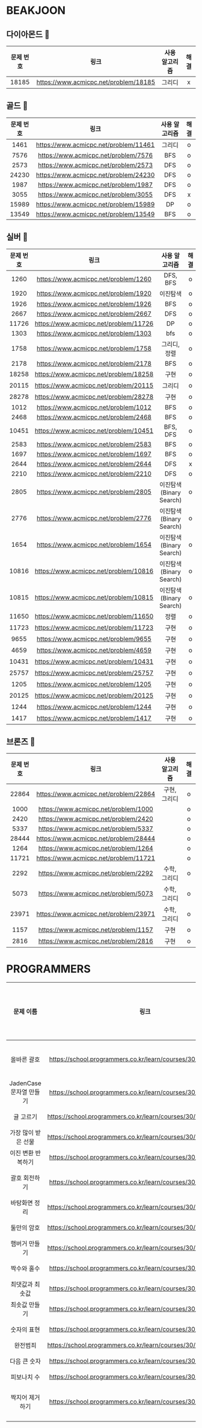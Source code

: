 # BEAKJOON
## 다이아몬드 💎
|문제 번호|링크|사용 알고리즘|해결|
|:--:|:--:|:--:|:--:|
|18185|https://www.acmicpc.net/problem/18185|그리디|x|

## 골드 🥇
|문제 번호|링크|사용 알고리즘|해결|
|:--:|:--:|:--:|:--:|
|1461|https://www.acmicpc.net/problem/11461|그리디|o|
|7576|https://www.acmicpc.net/problem/7576|BFS|o|
|2573|https://www.acmicpc.net/problem/2573|DFS|o|
|24230|https://www.acmicpc.net/problem/24230|DFS|o|
|1987|https://www.acmicpc.net/problem/1987|DFS|o|
|3055|https://www.acmicpc.net/problem/3055|DFS|x|
|15989|https://www.acmicpc.net/problem/15989|DP|o|
|13549|https://www.acmicpc.net/problem/13549|BFS|o|

## 실버 🥈
|문제 번호|링크|사용 알고리즘|해결|
|:--:|:--:|:--:|:--:|
|1260|https://www.acmicpc.net/problem/1260|DFS, BFS|o|
|1920|https://www.acmicpc.net/problem/1920|이진탐색|o|
|1926|https://www.acmicpc.net/problem/1926|BFS|o|
|2667|https://www.acmicpc.net/problem/2667|DFS|o|
|11726|https://www.acmicpc.net/problem/11726|DP|o|
|1303|https://www.acmicpc.net/problem/1303|bfs|o|
|1758|https://www.acmicpc.net/problem/1758|그리디, 정렬|o|
|2178|https://www.acmicpc.net/problem/2178|BFS|o|
|18258|https://www.acmicpc.net/problem/18258|구현|o|
|20115|https://www.acmicpc.net/problem/20115|그리디|o|
|28278|https://www.acmicpc.net/problem/28278|구현|o|
|1012|https://www.acmicpc.net/problem/1012|BFS|o|
|2468|https://www.acmicpc.net/problem/2468|BFS|o|
|10451|https://www.acmicpc.net/problem/10451|BFS, DFS|o|
|2583|https://www.acmicpc.net/problem/2583|BFS|o|
|1697|https://www.acmicpc.net/problem/1697|BFS|o|
|2644|https://www.acmicpc.net/problem/2644|DFS|x|
|2210|https://www.acmicpc.net/problem/2210|DFS|o|
|2805|https://www.acmicpc.net/problem/2805|이진탐색(Binary Search)|o|
|2776|https://www.acmicpc.net/problem/2776|이진탐색(Binary Search)|o|
|1654|https://www.acmicpc.net/problem/1654|이진탐색(Binary Search)|o|
|10816|https://www.acmicpc.net/problem/10816|이진탐색(Binary Search)|o|
|10815|https://www.acmicpc.net/problem/10815|이진탐색(Binary Search)|o|
|11650|https://www.acmicpc.net/problem/11650|정렬|o|
|11723|https://www.acmicpc.net/problem/11723|구현|o|
|9655|https://www.acmicpc.net/problem/9655|구현|o|
|4659|https://www.acmicpc.net/problem/4659|구현|o|
|10431|https://www.acmicpc.net/problem/10431|구현|o|
|25757|https://www.acmicpc.net/problem/25757|구현|o|
|1205|https://www.acmicpc.net/problem/1205|구현|o|
|20125|https://www.acmicpc.net/problem/20125|구현|o|
|1244|https://www.acmicpc.net/problem/1244|구현|o|
|1417|https://www.acmicpc.net/problem/1417|구현|o|

## 브론즈 🥉
|문제 번호|링크|사용 알고리즘|해결|
|:--:|:--:|:--:|:--:|
|22864|https://www.acmicpc.net/problem/22864|구현, 그리디|o|
|1000|https://www.acmicpc.net/problem/1000||o|
|2420|https://www.acmicpc.net/problem/2420||o|
|5337|https://www.acmicpc.net/problem/5337||o|
|28444|https://www.acmicpc.net/problem/28444||o|
|1264|https://www.acmicpc.net/problem/1264||o|
|11721|https://www.acmicpc.net/problem/11721||o|
|2292|https://www.acmicpc.net/problem/2292|수학, 그리디|o|
|5073|https://www.acmicpc.net/problem/5073|수학, 그리디|o|
|23971|https://www.acmicpc.net/problem/23971|수학, 그리디|o|
|1157|https://www.acmicpc.net/problem/1157|구현|o|
|2816|https://www.acmicpc.net/problem/2816|구현|o|


# PROGRAMMERS
|문제 이름|링크|사용 알고리즘|해결|
|:--:|:--:|:--:|:--:|
|올바른 괄호|https://school.programmers.co.kr/learn/courses/30/lessons/12909|구현, 스택|o|
|JadenCase 문자열 만들기|https://school.programmers.co.kr/learn/courses/30/lessons/12951|구현|o|
|귤 고르기|https://school.programmers.co.kr/learn/courses/30/lessons/138476|구현|o|
|가장 많이 받은 선물|https://school.programmers.co.kr/learn/courses/30/lessons/258712|구현|o|
|이진 변환 반복하기|https://school.programmers.co.kr/learn/courses/30/lessons/70129|구현|o|
|괄호 회전하기|https://school.programmers.co.kr/learn/courses/30/lessons/76502|구현, 큐|o|
|바탕화면 정리|https://school.programmers.co.kr/learn/courses/30/lessons/161990|구현|o|
|둘만의 암호|https://school.programmers.co.kr/learn/courses/30/lessons/155652|구현|o|
|햄버거 만들기|https://school.programmers.co.kr/learn/courses/30/lessons/133502|스택|o|
|짝수와 홀수|https://school.programmers.co.kr/learn/courses/30/lessons/12937|구현|o|
|최댓값과 최솟값|https://school.programmers.co.kr/learn/courses/30/lessons/12939|구현|o|
|최솟값 만들기|https://school.programmers.co.kr/learn/courses/30/lessons/12941|구현|o|
|숫자의 표현|https://school.programmers.co.kr/learn/courses/30/lessons/12924|구현|o|
|완전범죄|https://school.programmers.co.kr/learn/courses/30/lessons/389480|DP|o|
|다음 큰 숫자|https://school.programmers.co.kr/learn/courses/30/lessons/12911|구현|o|
|피보나치 수|https://school.programmers.co.kr/learn/courses/30/lessons/12945|DP|o|
|짝지어 제거하기|https://school.programmers.co.kr/learn/courses/30/lessons/12973|구현, 스택|o|
